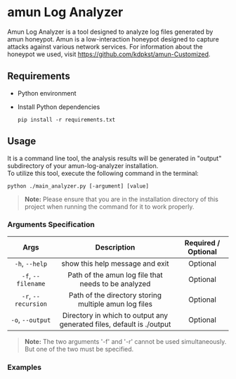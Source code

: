 # amun Log Analyzer
Amun Log Analyzer is a tool designed to analyze log files generated by amun honeypot. Amun is a low-interaction honeypot designed to capture attacks against various network services. For information about the honeypot we used, visit https://github.com/kdpkst/amun-Customized.

## Requirements

- Python environment
- Install Python dependencies

    ``` 
    pip install -r requirements.txt
    ```
## Usage

It is a command line tool, the analysis results will be generated in "output" subdirectory of your amun-log-analyzer installation.  
To utilize this tool, execute the following command in the terminal: 

```
python ./main_analyzer.py [-argument] [value]
```
> **Note:** Please ensure that you are in the installation directory of this project when running the command for it to work properly.

### Arguments Specification

|          Args          |                             Description                               | Required / Optional |
|:----------------------:|:---------------------------------------------------------------------:|:-------------------:|
|     `-h`, `--help`     |                   show this help message and exit                     |      Optional       |
|   `-f`, `--filename`   |           Path of the amun log file that needs to be analyzed         |      Optional       |
|   `-r`, `--recursion`  |           Path of the directory storing multiple amun log files       |      Optional       |
|    `-o`, `--output`    | Directory in which to output any generated files, default is ./output |      Optional       |
> **Note:** The two arguments '-f' and '-r' cannot be used simultaneously. But one of the two must be specified.

### Examples



